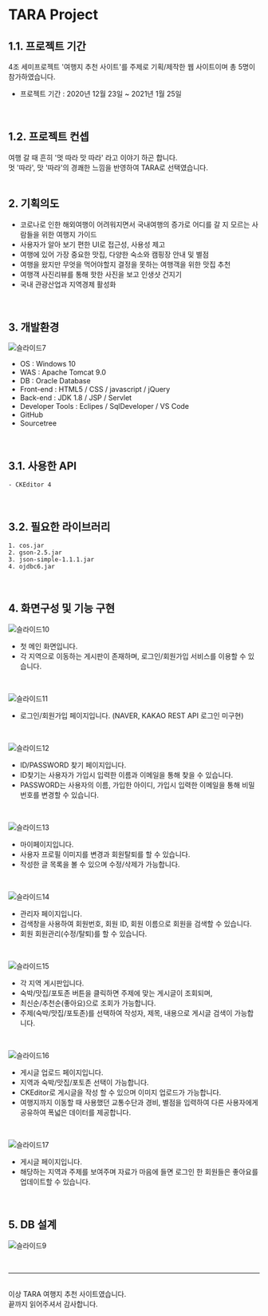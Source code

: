 # __TARA Project__
## 1.1. 프로젝트 기간
4조 세미프로젝트 '여행지 추천 사이트'를 주제로 기획/제작한 웹 사이트이며 총 5명이 참가하였습니다.  
* 프로젝트 기간 : 2020년 12월 23일 ~ 2021년 1월 25일 
<br>

## 1.2. 프로젝트 컨셉  
여행 갈 때 흔히 '멋 따라 맛 따라' 라고 이야기 하곤 합니다.     
멋 '따라', 맛 '따라'의 경쾌한 느낌을 반영하여 TARA로 선택였습니다.   
<br>
   
## 2. 기획의도
* 코로나로 인한 해외여행이 어려워지면서 국내여행의 증가로 어디를 갈 지 모르는 사람들을 위한 여행지 가이드
* 사용자가 알아 보기 편한 UI로 접근성, 사용성 제고
* 여행에 있어 가장 중요한 맛집, 다양한 숙소와 캠핑장 안내 및 별점
* 여행을 왔지만 무엇을 먹어야할지 결정을 못하는 여행객을 위한 맛집 추천
* 여행객 사진리뷰를 통해 핫한 사진을 보고 인생샷 건지기
* 국내 관광산업과 지역경제 활성화
<br>   
   
## 3. 개발환경

![슬라이드7](https://user-images.githubusercontent.com/76435884/117600677-6057cc00-b187-11eb-877e-32cbff45af3c.PNG)
<br>

* OS : Windows 10
* WAS : Apache Tomcat 9.0
* DB : Oracle Database
* Front-end : HTML5 / CSS / javascript / jQuery
* Back-end : JDK 1.8 / JSP / Servlet
* Developer Tools : Eclipes / SqlDeveloper / VS Code
* GitHub
* Sourcetree
<br>

## 3.1. 사용한 API   

    - CKEditor 4
<br>


## 3.2. 필요한 라이브러리  

    1. cos.jar
    2. gson-2.5.jar
    3. json-simple-1.1.1.jar
    4. ojdbc6.jar
<br>
      
## 4. 화면구성 및 기능 구현 

![슬라이드10](https://user-images.githubusercontent.com/76435884/117600683-6188f900-b187-11eb-8e11-9f1496cea88c.PNG)  

* 첫 메인 화면입니다.    
* 각 지역으로 이동하는 게시판이 존재하며, 로그인/회원가입 서비스를 이용할 수 있습니다.    
<br>

![슬라이드11](https://user-images.githubusercontent.com/76435884/117600685-6188f900-b187-11eb-8509-a0ab0fbad6eb.PNG)

* 로그인/회원가입 페이지입니다. (NAVER, KAKAO REST API 로그인 미구현)   
<br>

![슬라이드12](https://user-images.githubusercontent.com/76435884/117600686-62218f80-b187-11eb-96ff-58d772131f56.PNG)

* ID/PASSWORD 찾기 페이지입니다.   
* ID찾기는 사용자가 가입시 입력한 이름과 이메일을 통해 찾을 수 있습니다.
* PASSWORD는 사용자의 이름, 가입한 아이디, 가입시 입력한 이메일을 통해 비밀번호를 변경할 수 있습니다.
<br>

![슬라이드13](https://user-images.githubusercontent.com/76435884/117600687-62ba2600-b187-11eb-8ca8-b04b89fb422a.PNG)

* 마이페이지입니다.   
* 사용자 프로필 이미지를 변경과 회원탈퇴를 할 수 있습니다.
* 작성한 글 목록을 볼 수 있으며 수정/삭제가 가능합니다.
<br>

![슬라이드14](https://user-images.githubusercontent.com/76435884/117600689-62ba2600-b187-11eb-9138-eb388dc0ecaa.PNG)

* 관리자 페이지입니다.   
* 검색창을 사용하여 회원번호, 회원 ID, 회원 이름으로 회원을 검색할 수 있습니다.
* 회원 회원관리(수정/탈퇴)를 할 수 있습니다.   
<br>

![슬라이드15](https://user-images.githubusercontent.com/76435884/117600691-6352bc80-b187-11eb-91f5-18ed35eb3383.PNG)

* 각 지역 게시판입니다.    
* 숙박/맛집/포토존 버튼을 클릭하면 주제에 맞는 게시글이 조회되며,    
* 최신순/추천순(좋아요)으로 조회가 가능합니다.   
* 주제(숙박/맛집/포토존)를 선택하여 작성자, 제목, 내용으로 게시글 검색이 가능합니다.
<br>

![슬라이드16](https://user-images.githubusercontent.com/76435884/117600693-6352bc80-b187-11eb-9f77-9a2041726028.PNG)

* 게시글 업로드 페이지입니다.   
* 지역과 숙박/맛집/포토존 선택이 가능합니다.
* CKEditor로 게시글을 작성 할 수 있으며 이미지 업로드가 가능합니다.   
* 여행지까지 이동할 때 사용했던 교통수단과 경비, 별점을 입력하여 다른 사용자에게 공유하여 폭넓은 데이터를 제공합니다.    
<br>

![슬라이드17](https://user-images.githubusercontent.com/76435884/117600694-63eb5300-b187-11eb-9a15-23373fafcbed.PNG)

* 게시글 페이지입니다.   
* 해당하는 지역과 주제를 보여주며 자료가 마음에 들면 로그인 한 회원들은 좋아요를 업데이트할 수 있습니다.
<br>

## 5. DB 설계

![슬라이드9](https://user-images.githubusercontent.com/76435884/117600682-60f06280-b187-11eb-8c2a-0f89f2b93a36.PNG)

<br>

*****
<br>
이상 TARA 여행지 추천 사이트였습니다.<br>
끝까지 읽어주셔서 감사합니다.

